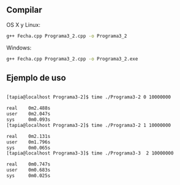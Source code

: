 ## Compilar

OS X y Linux:

```sh
g++ Fecha.cpp Programa3_2.cpp -o Programa3_2
```

Windows:

```sh
g++ Fecha.cpp Programa3_2.cpp -o Programa3_2.exe
```
## Ejemplo de uso

```sh

[tapia@localhost Programa3-2]$ time ./Programa3-2 0 10000000

real    0m2.488s
user    0m2.047s
sys     0m0.093s
[tapia@localhost Programa3-2]$ time ./Programa3-2 1 10000000

real    0m2.131s
user    0m1.796s
sys     0m0.065s
[tapia@localhost Programa3-3]$ time ./Programa3-3  2 10000000

real    0m0.747s
user    0m0.683s
sys     0m0.025s
```
